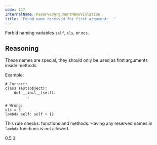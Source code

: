 ```yaml
---
code: 117
internalName: ReservedArgumentNameViolation
title: 'Found name reserved for first argument: _'
---
```


Forbid naming variables `self`, `cls`, or `mcs`.

## Reasoning
These names are special, they should only be used as first arguments
inside methods.

Example:

    # Correct:
    class Test(object):
        def __init__(self):
            ...
    
    # Wrong:
    cls = 5
    lambda self: self + 12

This rule checks: functions and methods. Having any reserved names in
`lambda` functions is not allowed.

<div class="versionadded">

0.5.0

</div>
